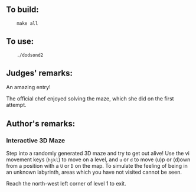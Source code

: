 ## To build:

``` <!---sh-->
    make all
```


## To use:

``` <!---sh-->
    ./dodsond2
```


## Judges' remarks:

An amazing entry!

The official chef enjoyed solving the maze, which she did on the first
attempt.


## Author's remarks:

### Interactive 3D Maze

Step into a randomly generated 3D maze and try to get out alive!  Use the vi
movement keys (`hjkl`) to move on a level, and `u` or `d` to move (u)p or (d)own
from a position with a `U` or `D` on the map.  To simulate the feeling of being
in an unknown labyrinth, areas which you have not visited cannot be seen.

Reach the north-west left corner of level 1 to exit.


<!--

    Copyright © 1984-2024 by Landon Curt Noll. All Rights Reserved.

    You are free to share and adapt this file under the terms of this license:

        Creative Commons Attribution-ShareAlike 4.0 International (CC BY-SA 4.0)

    For more information, see:

        https://creativecommons.org/licenses/by-sa/4.0/

-->
